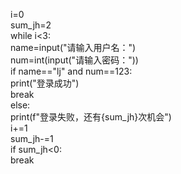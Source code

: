 i=0  
sum_jh=2  
while i<3:  
    name=input("请输入用户名：")  
    num=int(input("请输入密码："))  
    if name=="lj" and num==123:  
        print("登录成功")  
        break  
    else:  
        print(f"登录失败，还有{sum_jh}次机会")  
        i+=1  
        sum_jh-=1  
        if sum_jh<0:  
            break  
